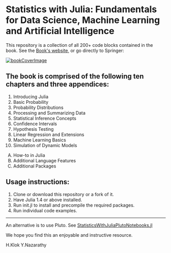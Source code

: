 # Statistics with Julia: Fundamentals for Data Science, Machine Learning and Artificial Intelligence


This repository is a collection of all 200+ code blocks contained in the book. See the [Book's website](https://statisticswithjulia.org/index.html), or go directly to Springer:

[![bookCoverImage](https://statisticswithjulia.org/img/book1Cover.png)](https://www.springer.com/gp/book/9783030709006)

## The book is comprised of the following ten chapters and three appendices:

1. Introducing Julia
2. Basic Probability
3. Probability Distributions
4. Processing and Summarizing Data
5. Statistical Inference Concepts
6. Confidence Intervals
7. Hypothesis Testing
8. Linear Regression and Extensions
9. Machine Learning Basics
10. Simulation of Dynamic Models

<ol type="A">
	<li> How-to in Julia</li>
	<li>Additional Language Features</li>
	<li>Additional Packages</li>
</ol>

## Usage instructions:

1. Clone or download this repository or a fork of it.
1. Have Julia 1.4 or above installed.
1. Run init.jl to install and precompile the required packages.
1. Run individual code examples.

---

An alternative is to use Pluto. See [StatisticsWithJuliaPlutoNotebooks.jl](https://github.com/StatisticalRethinkingJulia/StatisticsWithJuliaPlutoNotebooks.jl)

We hope you find this an enjoyable and instructive resource.

H.Klok
Y.Nazarathy
